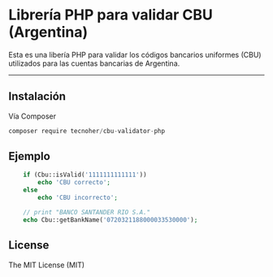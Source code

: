 Librería PHP para validar CBU (Argentina)
=========================================

Esta es una libería PHP para validar los códigos bancarios uniformes (CBU) utilizados para las cuentas bancarias de Argentina.

-----------

## Instalación

Vía Composer

```javascript
composer require tecnoher/cbu-validator-php
```

## Ejemplo

```php
	if (Cbu::isValid('1111111111111'))
		echo 'CBU correcto';
	else
		echo 'CBU incorrecto';

	// print "BANCO SANTANDER RIO S.A."
	echo Cbu::getBankName('0720321188000033530000');
```

## License

The MIT License (MIT)
